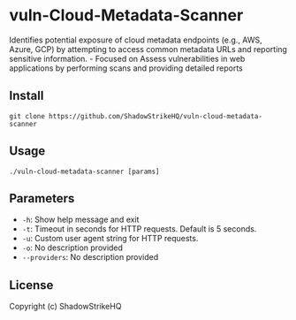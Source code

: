 # vuln-Cloud-Metadata-Scanner
Identifies potential exposure of cloud metadata endpoints (e.g., AWS, Azure, GCP) by attempting to access common metadata URLs and reporting sensitive information. - Focused on Assess vulnerabilities in web applications by performing scans and providing detailed reports

## Install
`git clone https://github.com/ShadowStrikeHQ/vuln-cloud-metadata-scanner`

## Usage
`./vuln-cloud-metadata-scanner [params]`

## Parameters
- `-h`: Show help message and exit
- `-t`: Timeout in seconds for HTTP requests. Default is 5 seconds.
- `-u`: Custom user agent string for HTTP requests.
- `-o`: No description provided
- `--providers`: No description provided

## License
Copyright (c) ShadowStrikeHQ
